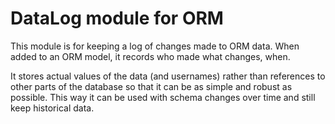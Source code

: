 DataLog module for ORM
======================

This module is for keeping a log of changes made to ORM data.
When added to an ORM model, it records who made what changes, when.

It stores actual values of the data (and usernames)
rather than references to other parts of the database
so that it can be as simple and robust as possible.
This way it can be used with schema changes over time
and still keep historical data.
